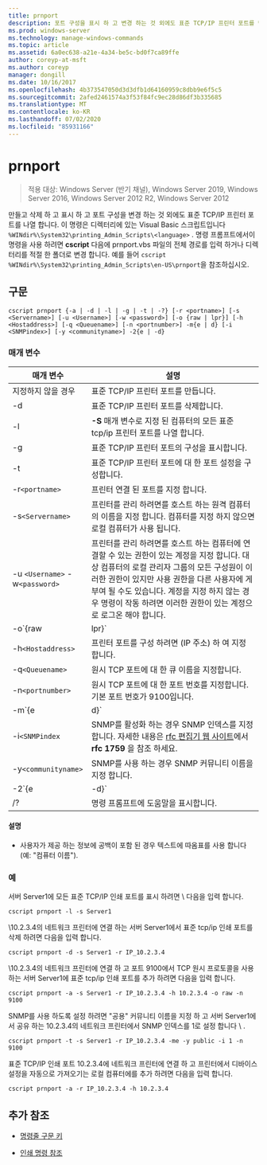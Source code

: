 ```yaml
---
title: prnport
description: 포트 구성을 표시 하 고 변경 하는 것 외에도 표준 TCP/IP 프린터 포트를 만들고, 삭제 하 고, 나열 하는 prnport.vbs 명령에 대 한 참조 문서입니다.
ms.prod: windows-server
ms.technology: manage-windows-commands
ms.topic: article
ms.assetid: 6a0ec638-a21e-4a34-be5c-bd0f7ca89ffe
author: coreyp-at-msft
ms.author: coreyp
manager: dongill
ms.date: 10/16/2017
ms.openlocfilehash: 4b373547050d3d3dfb1d64160959c8dbb9e6f5c5
ms.sourcegitcommit: 2afed2461574a3f53f84fc9ec28d86df3b335685
ms.translationtype: MT
ms.contentlocale: ko-KR
ms.lasthandoff: 07/02/2020
ms.locfileid: "85931166"
---
```

# <a name="prnport"></a>prnport

> 적용 대상: Windows Server (반기 채널), Windows Server 2019, Windows Server 2016, Windows Server 2012 R2, Windows Server 2012

만들고 삭제 하 고 표시 하 고 포트 구성을 변경 하는 것 외에도 표준 TCP/IP 프린터 포트를 나열 합니다. 이 명령은 디렉터리에 있는 Visual Basic 스크립트입니다 `%WINdir%\System32\printing_Admin_Scripts\<language>` . 명령 프롬프트에서이 명령을 사용 하려면 **cscript** 다음에 prnport.vbs 파일의 전체 경로를 입력 하거나 디렉터리를 적절 한 폴더로 변경 합니다. 예를 들어 `cscript %WINdir%\System32\printing_Admin_Scripts\en-US\prnport`을 참조하십시오.

## <a name="syntax"></a>구문

```
cscript prnport {-a | -d | -l | -g | -t | -?} [-r <portname>] [-s <Servername>] [-u <Username>] [-w <password>] [-o {raw | lpr}] [-h <Hostaddress>] [-q <Queuename>] [-n <portnumber>] -m{e | d} [-i <SNMPindex>] [-y <communityname>] -2{e | -d}
```

### <a name="parameters"></a>매개 변수

| 매개 변수 | 설명 |
|--|--|
| 지정하지 않을 경우 | 표준 TCP/IP 프린터 포트를 만듭니다. |
| -d | 표준 TCP/IP 프린터 포트를 삭제합니다. |
| -l | **-S** 매개 변수로 지정 된 컴퓨터의 모든 표준 tcp/ip 프린터 포트를 나열 합니다. |
| -g | 표준 TCP/IP 프린터 포트의 구성을 표시합니다. |
| -t | 표준 TCP/IP 프린터 포트에 대 한 포트 설정을 구성합니다. |
| -r`<portname>` | 프린터 연결 된 포트를 지정 합니다. |
| -s`<Servername>` | 프린터를 관리 하려면를 호스트 하는 원격 컴퓨터의 이름을 지정 합니다. 컴퓨터를 지정 하지 않으면 로컬 컴퓨터가 사용 됩니다. |
| -u `<Username>` -w`<password>` | 프린터를 관리 하려면를 호스트 하는 컴퓨터에 연결할 수 있는 권한이 있는 계정을 지정 합니다. 대상 컴퓨터의 로컬 관리자 그룹의 모든 구성원이 이러한 권한이 있지만 사용 권한을 다른 사용자에 게 부여 될 수도 있습니다. 계정을 지정 하지 않는 경우 명령이 작동 하려면 이러한 권한이 있는 계정으로 로그온 해야 합니다. |
| -o`{raw|lpr}` | 포트에서 사용 하는 프로토콜 (TCP raw 또는 TCP lpr)을 지정 합니다. TCP 원시 프로토콜은 lpr 프로토콜 보다 Windows에서 더 높은 성능 프로토콜입니다. 포트 번호를 사용 하 여 선택적으로 지정할 수 원시 TCP를 사용 하는 경우는 **-n** 매개 변수입니다. 기본 포트 번호가 9100입니다. |
| -h`<Hostaddress>` | 프린터 포트를 구성 하려면 (IP 주소) 하 여 지정 합니다. |
| -q`<Queuename>` | 원시 TCP 포트에 대 한 큐 이름을 지정합니다. |
| -n`<portnumber>` | 원시 TCP 포트에 대 한 포트 번호를 지정합니다. 기본 포트 번호가 9100입니다. |
| -m`{e|d}` | SNMP 사용 되는지 여부를 지정 합니다. 매개 변수 **e** SNMP를 사용 합니다. 매개 변수 **d** SNMP를 사용 하지 않도록 설정 합니다. |
| -i`<SNMPindex` | SNMP를 활성화 하는 경우 SNMP 인덱스를 지정 합니다. 자세한 내용은 [rfc 편집기 웹 사이트](https://www.ietf.org/rfc/rfc1759.txt?number=1759)에서 **rfc 1759** 을 참조 하세요. |
| -y`<communityname>` | SNMP를 사용 하는 경우 SNMP 커뮤니티 이름을 지정 합니다. |
| -2`{e|-d}` | TCP lpr 포트에 대해 이중 스풀 (respooling이 라고도 함)을 사용할 수 있는지 여부를 지정 합니다. TCP lpr은 프린터에 전송 된 제어 파일에 정확한 바이트 수를 포함 해야 하지만, 프로토콜은 로컬 인쇄 공급자에서 개수를 가져올 수 없기 때문에 이중 스풀을 필요 합니다. 따라서 파일이 TCP lpr 인쇄 큐에 스풀링 되 면 system32 디렉터리에서 임시 파일로 스풀링 됩니다. TCP lpr은 임시 파일의 크기를 확인 하 고 LPD를 실행 하는 서버로 크기를 보냅니다. 매개 변수 **e** 이중 스풀을 합니다. 매개 변수 **d** 이중 스풀을 사용 하지 않도록 설정 합니다. |
| /? | 명령 프롬프트에 도움말을 표시합니다. |

#### <a name="remarks"></a>설명

- 사용자가 제공 하는 정보에 공백이 포함 된 경우 텍스트에 따옴표를 사용 합니다 (예: "컴퓨터 이름").

### <a name="examples"></a>예

서버 Server1에 모든 표준 TCP/IP 인쇄 포트를 표시 하려면 \\ 다음을 입력 합니다.

```
cscript prnport -l -s Server1
```

\\10.2.3.4의 네트워크 프린터에 연결 하는 서버 Server1에서 표준 tcp/ip 인쇄 포트를 삭제 하려면 다음을 입력 합니다.

```
cscript prnport -d -s Server1 -r IP_10.2.3.4
```

\\10.2.3.4의 네트워크 프린터에 연결 하 고 포트 9100에서 TCP 원시 프로토콜을 사용 하는 서버 Server1에 표준 tcp/ip 인쇄 포트를 추가 하려면 다음을 입력 합니다.

```
cscript prnport -a -s Server1 -r IP_10.2.3.4 -h 10.2.3.4 -o raw -n 9100
```

SNMP를 사용 하도록 설정 하려면 "공용" 커뮤니티 이름을 지정 하 고 서버 Server1에서 공유 하는 10.2.3.4의 네트워크 프린터에서 SNMP 인덱스를 1로 설정 합니다 \\ .

```
cscript prnport -t -s Server1 -r IP_10.2.3.4 -me -y public -i 1 -n 9100
```

표준 TCP/IP 인쇄 포트 10.2.3.4에 네트워크 프린터에 연결 하 고 프린터에서 디바이스 설정을 자동으로 가져오기는 로컬 컴퓨터에를 추가 하려면 다음을 입력 합니다.

```
cscript prnport -a -r IP_10.2.3.4 -h 10.2.3.4
```

## <a name="additional-references"></a>추가 참조

- [명령줄 구문 키](command-line-syntax-key.md)

- [인쇄 명령 참조](print-command-reference.md)
